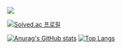 <!-- ### 👋 -->



<!-- hits -->
<a href="https://hits.seeyoufarm.com"><img src="https://hits.seeyoufarm.com/api/count/incr/badge.svg?url=https%3A%2F%2Fgithub.com%2Frocher71&count_bg=%23FA8072&title_bg=%23FFA384&icon=github.svg&icon_color=%23E7E7E7&title=hits&edge_flat=false"/></a>

[![Solved.ac
프로필](http://mazassumnida.wtf/api/generate_badge?boj=qja086351)](https://solved.ac/qja086351)
<br>

<!-- github stats -->
[![Anurag's GitHub stats](https://github-readme-stats.vercel.app/api?username=rocher71&count_private=true&show_icons=true&theme=synthwave)](https://github.com/anuraghazra/github-readme-stats)<!-- top languages -->
[![Top Langs](https://github-readme-stats.vercel.app/api/top-langs/?username=rocher71&layout=compact&langs_count=5&theme=radical&hide=c%23)](https://github.com/anuraghazra/github-readme-stats)
<br>

<!--
**rocher71/rocher71** is a ✨ _special_ ✨ repository because its `README.md` (this file) appears on your GitHub profile.

Here are some ideas to get you started:

- 🔭 I’m currently working on ...
- 🌱 I’m currently learning ...
- 👯 I’m looking to collaborate on ...
- 🤔 I’m looking for help with ...
- 💬 Ask me about ...
- 📫 How to reach me: ...
- 😄 Pronouns: ...
- ⚡ Fun fact: ...
-->
